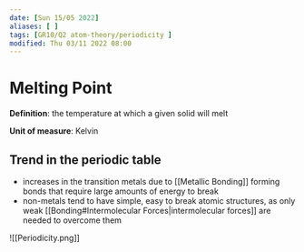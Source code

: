 ```yaml
---
date: [Sun 15/05 2022]
aliases: [ ]
tags: [GR10/Q2 atom-theory/periodicity ]
modified: Thu 03/11 2022 08:00
---
```


# Melting Point

**Definition**: the temperature at which a given solid will melt

**Unit of measure**: Kelvin 

## Trend in the periodic table
- increases in the transition metals due to [[Metallic Bonding]] forming bonds that require large amounts of energy to break 
- non-metals tend to have simple, easy to break atomic structures, as only weak [[Bonding#Intermolecular Forces|intermolecular forces]] are needed to overcome them

![[Periodicity.png]]